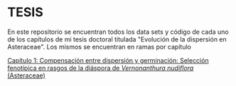 # TESIS
En este repositorio se encuentran todos los data sets y código de cada uno de los capítulos de mi tesis doctoral titulada "Evolución de la dispersión en Asteraceae". Los mismos se encuentran en ramas por capítulo

[Capítulo 1: Compensación entre dispersión y germinación: Selección fenotípica en rasgos de la diáspora de *Vernonanthura nudiflora* (Asteraceae)](https://github.com/smcostas/TESIS/tree/Capitulo-1)
